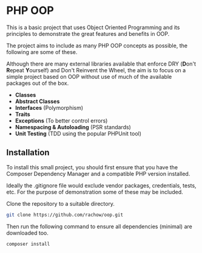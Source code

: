 # PHP OOP

This is a basic project that uses Object Oriented Programming and its principles to demonstrate the great features and benefits in OOP.

The project aims to include as many PHP OOP concepts as possible, the following are some of these.

Although there are many external libraries available that enforce DRY (**D**on't **R**epeat **Y**ourself) and Don't Reinvent the Wheel, the aim is to focus on a simple project based on OOP without use of much of the available packages out of the box. 

- **Classes**
- **Abstract Classes**
- **Interfaces** (Polymorphism)
- **Traits**
- **Exceptions** (To better control errors)
- **Namespacing & Autoloading** (PSR standards)
- **Unit Testing** (TDD using the popular PHPUnit tool)

## Installation
To install this small project, you should first ensure that you have the Composer Dependency Manager and a compatible PHP version installed.

Ideally the .gitignore file would exclude vendor packages, credentials, tests, etc. For the purpose of demonstration some of these 
may be included.

Clone the repository to a suitable directory.

```bash
git clone https://github.com/rachow/oop.git
```

Then run the following command to ensure all dependencies (minimal) are downloaded too.
```bash
composer install
```

